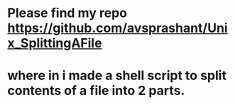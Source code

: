 # Please find my repo https://github.com/avsprashant/Unix_SplittingAFile
# where in i made a shell script to split contents of a file into 2 parts.